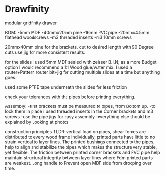 # Drawfinity
modular gridfinity drawer

BOM:
-5mm MDF
-40mmx20mm pine
-16mm PVC pipe
-20mmx4.5mm flathead woodscrews
-m3 threaded inserts
-m3 10mm screws




20mmx40mm pine for the brackets. cut to desired length with 90 Degree cuts use  jig for more consistent results.

for the slides i used 5mm MDF sealed with zeisser B.I.N; as a more Budget option I would recommend a 1:1 Wood glue/water mix. I used a router+Pattern router bit+jig for cutting multiple slides at a time but anything goes.

used some PTFE tape underneath the slides for less friction

check your tolerances with the pipes before printing everything.

Assembly: 
-first brackets must be measured to pipes, from Bottom up. 
-to lock them in place i used threaded inserts in the Corner brackets and m3 screws 
-use the pipe jigs for easy assembly
-everything else should be explained by Looking at photos

construction principles TLDR: vertical load on pipes, shear forces are distributed to every wood frame individually, printed parts have little to no strain vertical to layer lines. The printed bushings connected to the pipes, help to align and stabilize the pipes which makes the structure very stable, yet flexible. The friction between printed corner brackets and PVC pipe help maintain structural integrity between layer lines where Fdm printed parts are weakest. Long handle to Prevent open MDF side from drooping over time.


